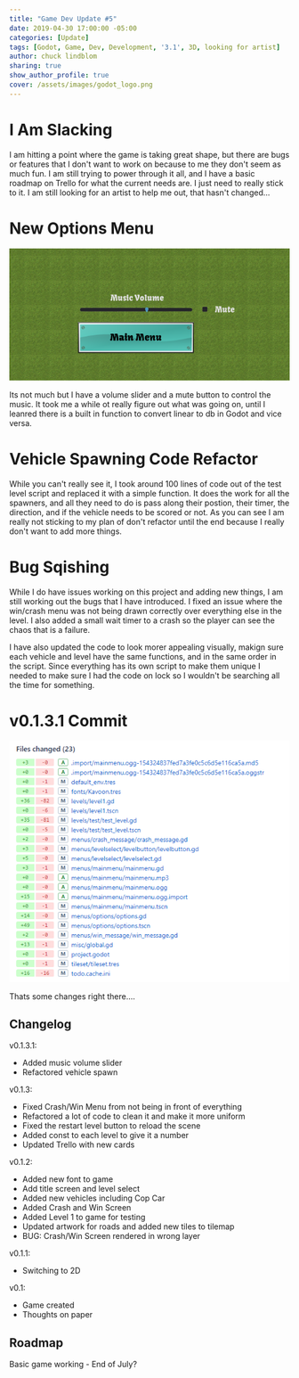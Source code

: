 ```yaml
---
title: "Game Dev Update #5"
date: 2019-04-30 17:00:00 -05:00
categories: [Update]
tags: [Godot, Game, Dev, Development, '3.1', 3D, looking for artist]
author: chuck lindblom
sharing: true
show_author_profile: true
cover: /assets/images/godot_logo.png
---
```


# I Am Slacking

I am hitting a point where the game is taking great shape, but there are bugs or features that I don't want to work on because to me they don't seem as much fun. I am still trying to power through it all, and I have a basic roadmap on Trello for what the current needs are. I just need to really stick to it. I am still looking for an artist to help me out, that hasn't changed...

<!--more-->

# New Options Menu

<a href="/images/trafficjam/options.png"><img src="/images/trafficjam/options.png" alt=""></a>

Its not much but I have a volume slider and a mute button to control the music. It took me a while ot really figure out what was going on, until I leanred there is a built in function to convert linear to db in Godot and vice versa. 

# Vehicle Spawning Code Refactor

While you can't really see it, I took around 100 lines of code out of the test level script and replaced it with a simple function. It does the work for all the spawners, and all they need to do is pass along their postion, their timer, the direction, and if the vehicle needs to be scored or not. As you can see I am really not sticking to my plan of don't refactor until the end because I really don't want to add more things. 

# Bug Sqishing

While I do have issues working on this project and adding new things, I am still working out the bugs that I have introduced. I fixed an issue where the win/crash menu was not being drawn correctly over everything else in the level. I also added a small wait timer to a crash so the player can see the chaos that is a failure.

I have also updated the code to look morer appealing visually, makign sure each vehicle and level have the same functions, and in the same order in the script. Since everything has its own script to make them unique I needed to make sure I had the code on lock so I wouldn't be searching all the time for something.

# v0.1.3.1 Commit

<a href="/images/trafficjam/v0131edit.png"><img src="/images/trafficjam/v0131edit.png" alt=""></a>

Thats some changes right there....

## Changelog
v0.1.3.1:
<ul>
    <li>Added music volume slider</li>
    <li>Refactored vehicle spawn</li>
</ul>
v0.1.3:
<ul>
    <li>Fixed Crash/Win Menu from not being in front of everything</li>
    <li>Refactored a lot of code to clean it and make it more uniform</li>
    <li>Fixed the restart level button to reload the scene</li>
    <li>Added const to each level to give it a number</li>
    <li>Updated Trello with new cards</li>
</ul>
v0.1.2:
<ul>
    <li>Added new font to game</li>
    <li>Add title screen and level select</li>
    <li>Added new vehicles including Cop Car</li>
    <li>Added Crash and Win Screen</li>
    <li>Added Level 1 to game for testing</li>
    <li>Updated artwork for roads and added new tiles to tilemap</li>
    <li>BUG: Crash/Win Screen rendered in wrong layer</li>
</ul>
v0.1.1:
<ul>
    <li>Switching to 2D</li>
</ul>
v0.1:
<ul>
    <li>Game created</li>
    <li>Thoughts on paper</li>
</ul>

## Roadmap
Basic game working - End of July?
